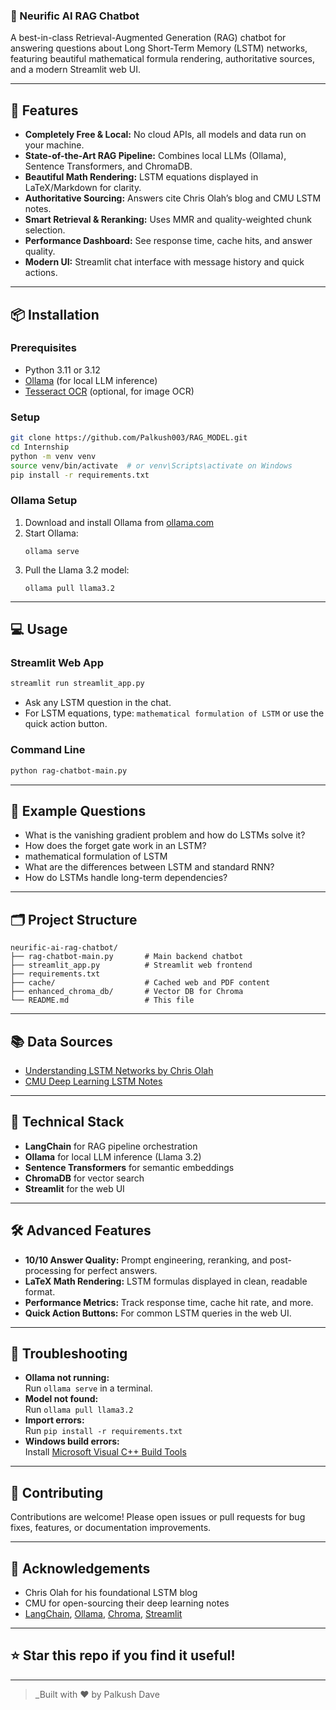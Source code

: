 ### 🤖 Neurific AI RAG Chatbot

A best-in-class Retrieval-Augmented Generation (RAG) chatbot for answering questions about Long Short-Term Memory (LSTM) networks, featuring beautiful mathematical formula rendering, authoritative sources, and a modern Streamlit web UI.

---

## 🚀 Features

- **Completely Free & Local:** No cloud APIs, all models and data run on your machine.
- **State-of-the-Art RAG Pipeline:** Combines local LLMs (Ollama), Sentence Transformers, and ChromaDB.
- **Beautiful Math Rendering:** LSTM equations displayed in LaTeX/Markdown for clarity.
- **Authoritative Sourcing:** Answers cite Chris Olah’s blog and CMU LSTM notes.
- **Smart Retrieval & Reranking:** Uses MMR and quality-weighted chunk selection.
- **Performance Dashboard:** See response time, cache hits, and answer quality.
- **Modern UI:** Streamlit chat interface with message history and quick actions.

---

## 📦 Installation

### Prerequisites

- Python 3.11 or 3.12
- [Ollama](https://ollama.com/) (for local LLM inference)
- [Tesseract OCR](https://github.com/tesseract-ocr/tesseract) (optional, for image OCR)

### Setup

```bash
git clone https://github.com/Palkush003/RAG_MODEL.git
cd Internship
python -m venv venv
source venv/bin/activate  # or venv\Scripts\activate on Windows
pip install -r requirements.txt
```

### Ollama Setup

1. Download and install Ollama from [ollama.com](https://ollama.com/)
2. Start Ollama:
   ```
   ollama serve
   ```
3. Pull the Llama 3.2 model:
   ```
   ollama pull llama3.2
   ```

---

## 💻 Usage

### Streamlit Web App

```bash
streamlit run streamlit_app.py
```

- Ask any LSTM question in the chat.
- For LSTM equations, type: `mathematical formulation of LSTM` or use the quick action button.

### Command Line

```bash
python rag-chatbot-main.py
```

---

## 📝 Example Questions

- What is the vanishing gradient problem and how do LSTMs solve it?
- How does the forget gate work in an LSTM?
- mathematical formulation of LSTM
- What are the differences between LSTM and standard RNN?
- How do LSTMs handle long-term dependencies?

---

## 🗂️ Project Structure

```
neurific-ai-rag-chatbot/
├── rag-chatbot-main.py       # Main backend chatbot
├── streamlit_app.py          # Streamlit web frontend
├── requirements.txt
├── cache/                    # Cached web and PDF content
├── enhanced_chroma_db/       # Vector DB for Chroma
└── README.md                 # This file
```

---

## 📚 Data Sources

- [Understanding LSTM Networks by Chris Olah](https://colah.github.io/posts/2015-08-Understanding-LSTMs/)
- [CMU Deep Learning LSTM Notes](https://deeplearning.cs.cmu.edu/S23/document/readings/LSTM.pdf)

---

## 🧠 Technical Stack

- **LangChain** for RAG pipeline orchestration
- **Ollama** for local LLM inference (Llama 3.2)
- **Sentence Transformers** for semantic embeddings
- **ChromaDB** for vector search
- **Streamlit** for the web UI

---

## 🛠️ Advanced Features

- **10/10 Answer Quality:** Prompt engineering, reranking, and post-processing for perfect answers.
- **LaTeX Math Rendering:** LSTM formulas displayed in clean, readable format.
- **Performance Metrics:** Track response time, cache hit rate, and more.
- **Quick Action Buttons:** For common LSTM queries in the web UI.

---

## 🐞 Troubleshooting

- **Ollama not running:**  
  Run `ollama serve` in a terminal.
- **Model not found:**  
  Run `ollama pull llama3.2`
- **Import errors:**  
  Run `pip install -r requirements.txt`
- **Windows build errors:**  
  Install [Microsoft Visual C++ Build Tools](https://visualstudio.microsoft.com/visual-cpp-build-tools/)

---

## 🤝 Contributing

Contributions are welcome! Please open issues or pull requests for bug fixes, features, or documentation improvements.


---

## 🙏 Acknowledgements

- Chris Olah for his foundational LSTM blog
- CMU for open-sourcing their deep learning notes
- [LangChain](https://github.com/langchain-ai/langchain), [Ollama](https://ollama.com/), [Chroma](https://www.trychroma.com/), [Streamlit](https://streamlit.io/)

---

## ⭐️ Star this repo if you find it useful!

---

> _Built with ❤️ by Palkush Dave

